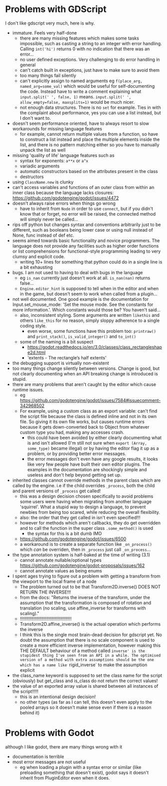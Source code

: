 # Problems with GDScript #
I don't like gdscript very much, here is why.
- immature. Feels very half-done
    - there are many missing features which makes some tasks impossible, such as casting a string to an integer with error handling. Calling `int('hi')` returns 0 with no indication that there was an error...
    - no user defined exceptions. Very challenging to do error handling in general
    - can't catch built in exceptions, just have to make sure to avoid them
    - too many things fail silently
    - can't explicitly assign to named arguments eg `f(place_arg, named_arg=some_val)` which would be useful for self-documenting the code. Instead have to write a comment explaining what `input.split(' ', false, 1)` means. `input.split(' ', allow_empty=false, maxsplits=1)` would be much nicer.
    - not enough data structures. There is no `set` for example. Ties in with the complaint about performance, yes you can use a list instead, but I don't want to.
- doesn't seem performance oriented, have to always resort to slow workarounds for missing language features
    - for example, cannot return multiple values from a function, so have to construct a list instead and place the multiple elements inside the list, and there is no pattern matching either so you have to manually unpack the list as well
- missing 'quality of life' language features such as
    - syntax for exponents: `a**x` or `a^x`
    - variadic arguments
    - automatic constructors based on the attributes present in the class
    - destructors
- using `ClassName.new` is clunky
- can't access variables and functions of an outer class from within an inner class because the language lacks closures: https://github.com/godotengine/godot/issues/4472
- doesn't always raise errors when things go wrong
    - have to inherit from `Node` in order to use `connect`, but if you didn't know that or forget, no error will be raised, the connected method will simply never be called...
- rips off python but changes syntax and conventions arbitrarily just to be different, such as booleans being lower case or using null instead of None, func instead of def etc.
- seems aimed towards basic functionality and novice programmers. The language does not provide any facilities such as higher order functions or list comprehensions for functional-style programming leading to very clumsy and explicit code.
    - writing 10+ lines for something that python could do in a single line is a bit exhausting
- bugs. I am not used to having to deal with bugs in the language
    - eg `is_nan` currently just doesn't work at all. `is_nan(nan)` returns false...
    - `Engine.editor_hint` is supposed to tell when in the editor and when in the game, but doesn't seem to work when called from a plugin...
- not well documented. One good example is the documentation for Input.set_mouse_mode: 'Set the mouse mode. See the constants for more information.'. Which constants would those be? You haven't said...
    - also, inconsistent styling. Some arguments are written `likethis` and others `like_this` for no reason, simply sloppy adherence to a single coding style.
        - even worse, some functions have this problem too: `printraw()` and `print_stack()`, `is_valid_integer()` and `to_int()`
    - some of the naming is a bit suspect
        - https://godot.readthedocs.io/en/3.0/classes/class_rectangleshape2d.html
        - 'extents - The rectangle’s half extents'
- the debugging support is virtually non-existent
- too many things change silently between versions. Change is good, but not clearly documenting when an API breaking change is introduced is stupid.
- there are many problems that aren't caught by the editor which cause runtime issues.
    - eg https://github.com/godotengine/godot/issues/7584#issuecomment-342968502
    - For example, using a custom class as an export variable: can't find the script file because the class is defined inline and not in its own file. So giving it its own file works, but causes runtime errors because it gets down-converted back to Object from whatever custom type you had, making any accesses crash.
        - this could have been avoided by either clearly documenting what is and isn't allowed (I'm still not sure when `export (Array, some_type)` became illegal) or by having the editor flag it up as a problem, or by providing better error messages.
        - the error messages don't even have any google results, it looks like very few people have built their own editor plugins. The examples in the documentation are shockingly simple and useless and don't help beyond getting set up.
- inherited classes cannot override methods in the parent class which are called by the engine. i.e if the child overrides `_process`, both the child and parent versions of `_process` get called!
    - this was a design decision chosen specifically to avoid problems some users were having when migrating from another language 'squirrel'. What a stupid way to design a language, to prevent newbies from being too scared, while reducing the overall flexibility.
    - also: the order that they get called in isn't even specified!!!
    - however for methods which aren't callbacks, they do get overridden and to call the function in the super class `.some_method()` is used
        - the syntax for this is a bit dumb IMO
    - https://github.com/godotengine/godot/issues/6500
    - a workaround is to create a separate function like `_on_process()` which _can_ be overriden, then in `_process` just call `_on_process`...
- the type annotation system is half-baked at the time of writing (3.1)
    - cannot annotate nullable/optional types <https://github.com/godotengine/godot-proposals/issues/162>
    - cannot annotate values as being enums
- I spent ages trying to figure out a problem with getting a transform from the viewport to the local frame of a node
    - The problem turned out to be that Transform2D.inverse() DOES NOT RETURN THE INVERSE!!!
    - from the docs:
        "Returns the inverse of the transform, under the assumption that the transformation is composed of rotation and translation (no scaling, use affine_inverse for transforms with scaling)."
    - !!!!!!!!!!!!!!!!!!!!!!!!!!!!!!!!!!!!!!!!!
    - Transform2D.affine_inverse() is the actual operation which performs the inverse
    - I think this is the single most brain-dead decision for gdscript yet. No doubt the assumption that there is no scale component is used to create a more efficient inverse implementation, however making this THE DEFAULT behaviour of a method called `inverse' is the stupidest thing I've seen from an API in a while. The optimised version of a method with extra assumptions should be the one which has a name like `rigid_inverse` to make the assumption explicit
- the class_name keyword is supposed to set the class name for the script (obviously) but get_class and is_class do not return the correct values!
- the value of an exported array value is shared between all instances of the script!!!!!
    - this is an intentional design decision!
    - no other types (as far as I can tell, this doesn't even apply to the pooled arrays so it doesn't make sense even if there is a reason behind it)


# Problems with Godot
although I like godot, there are many things wrong with it
- documentation is terrible
- most error messages are not useful
    - eg when loading a plugin with a syntax error or similar (like preloading something that doesn't exist), godot says it doesn't inherit from PluginEditor even when it does.
